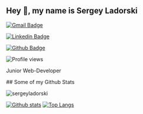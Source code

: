 ## Hey 👋, my name is Sergey Ladorski

[![Gmail Badge](https://img.shields.io/badge/-sergeyladorski@gmail.com-c14438?style=flat&logo=Gmail&logoColor=white&link=mailto:sergeyladorski@gmail.com)](mailto:sergeyladorski@gmail.com) 

[![Linkedin Badge](https://img.shields.io/badge/-sergeyladorski-0072b1?style=flat&logo=Linkedin&logoColor=white&link=https://www.linkedin.com/in/sergeyladorski/)](https://www.linkedin.com/in/sergeyladorski/)

[![Github Badge](https://img.shields.io/badge/-sergeyladorski-grey?style=flat&logo=github&logoColor=white&link=https://github.com/sergeyladorski/)](https://www.github.com/sergeyladorski/) 

![Profile views](https://gpvc.arturio.dev/sergeyladorski)

<p align='left'>Junior Web-Developer</p>
## Some of my Github Stats
<p align=left> <img src=https://komarev.com/ghpvc/?username=sergeyladorski alt=sergeyladorski /> </p>

[![Github stats](https://github-readme-stats.vercel.app/api?username=sergeyladorski&show_icons=true&include_all_commits=true)](https://github.com/sergeyladorski/github-readme-stats)
[![Top Langs](https://github-readme-stats.vercel.app/api/top-langs/?username=sergeyladorski&layout=compact)](https://github.com/sergeyladorski/github-readme-stats)
